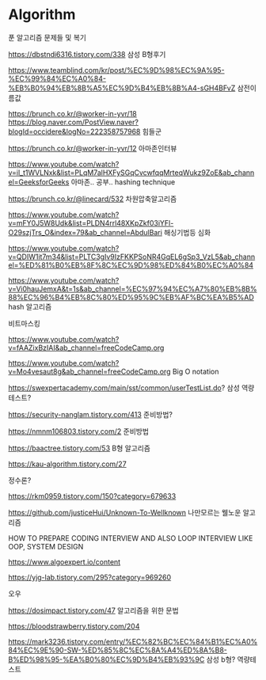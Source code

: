 # Algorithm

푼 알고리즘 문제들 및 복기

https://dbstndi6316.tistory.com/338
삼성 B형후기


https://www.teamblind.com/kr/post/%EC%9D%98%EC%9A%95-%EC%99%84%EC%A0%84-%EB%B0%94%EB%8B%A5%EC%9D%B4%EB%8B%A4-sGH4BFvZ
삼전이름값

https://brunch.co.kr/@worker-in-yvr/18
https://blog.naver.com/PostView.naver?blogId=occidere&logNo=222358757968
힘들군

https://brunch.co.kr/@worker-in-yvr/12
아마존인터뷰


https://www.youtube.com/watch?v=il_t1WVLNxk&list=PLqM7alHXFySGqCvcwfqqMrteqWukz9ZoE&ab_channel=GeeksforGeeks
아마존.. 공부..
hashing technique

https://brunch.co.kr/@linecard/532
차원압축알고리즘

https://www.youtube.com/watch?v=mFY0J5W8Udk&list=PLDN4rrl48XKpZkf03iYFl-O29szjTrs_O&index=79&ab_channel=AbdulBari
해싱기법등 심화

https://www.youtube.com/watch?v=QDIW1it7m34&list=PLTC3gIv9IzFKKPSoNR4GqEL6gSp3_VzL5&ab_channel=%ED%81%B0%EB%8F%8C%EC%9D%98%ED%84%B0%EC%A0%84

https://www.youtube.com/watch?v=Vi0hauJemxA&t=1s&ab_channel=%EC%97%94%EC%A7%80%EB%8B%88%EC%96%B4%EB%8C%80%ED%95%9C%EB%AF%BC%EA%B5%AD
hash 알고리즘

비트마스킹

https://www.youtube.com/watch?v=fAAZixBzIAI&ab_channel=freeCodeCamp.org


https://www.youtube.com/watch?v=Mo4vesaut8g&ab_channel=freeCodeCamp.org
Big O notation

https://swexpertacademy.com/main/sst/common/userTestList.do?
삼성 역량테스트?

https://security-nanglam.tistory.com/413
준비방법?

https://nmnm106803.tistory.com/2
준비방법

https://baactree.tistory.com/53
B형 알고리즘

https://kau-algorithm.tistory.com/27

정수론?

https://rkm0959.tistory.com/150?category=679633


https://github.com/justiceHui/Unknown-To-Wellknown
나만모르는 웰노운 알고리즘

HOW TO PREPARE CODING INTERVIEW AND ALSO LOOP INTERVIEW LIKE OOP, SYSTEM DESIGN

https://www.algoexpert.io/content


https://yjg-lab.tistory.com/295?category=969260

오우

https://dosimpact.tistory.com/47
알고리즘을 위한 문법

https://bloodstrawberry.tistory.com/204


https://mark3236.tistory.com/entry/%EC%82%BC%EC%84%B1%EC%A0%84%EC%9E%90-SW-%ED%85%8C%EC%8A%A4%ED%8A%B8-B%ED%98%95-%EA%B0%80%EC%9D%B4%EB%93%9C
삼성 b형? 역량테스트
